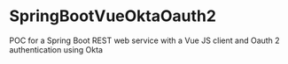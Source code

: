 # SpringBootVueOktaOauth2
POC for a Spring Boot REST web service with a Vue JS client and Oauth 2 authentication using Okta 
